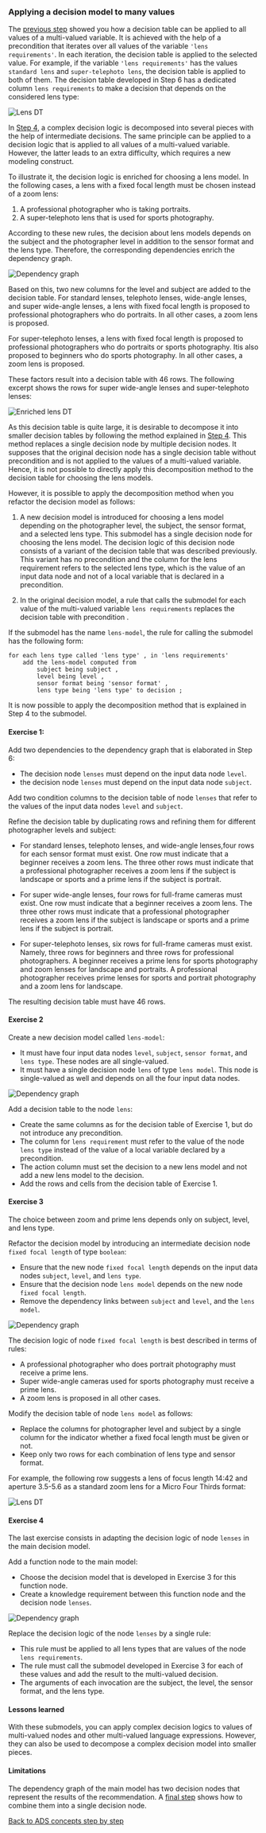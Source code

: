 
### Applying a decision model to many values

The [previous step](../step6/description.md)
showed you how a decision table can be applied to all values of a
multi-valued variable. It is achieved with the help of a
precondition that iterates over all values of the variable `'lens
requirements'`. In each iteration, the decision table is applied to
the selected value. For example, if the variable `'lens requirements'`
has the values `standard lens` and `super-telephoto lens`, the
decision table is applied to both of them. The decision table
developed in Step 6 has a dedicated column `lens requirements` 
to make a decision that depends on the considered lens type:

![Lens DT](resources/lens-decision-table.png)

In [Step 4](../step4/description.md),
a complex decision logic is decomposed into several pieces with
the help of intermediate decisions. The same principle can be applied
to a decision logic that is applied to all values of a multi-valued
variable. However, the latter leads to an extra difficulty,
which requires a new modeling construct.

To illustrate it, the decision logic is enriched for choosing a lens
model. In the following cases, a lens with a fixed focal length must
be chosen instead of a zoom lens:

1. A professional photographer who is taking portraits.
2. A super-telephoto lens that is used for sports photography.

According to these new rules, the decision about lens models depends
on the subject and the photographer level in addition to the sensor
format and the lens type. Therefore, the corresponding dependencies enrich the dependency graph.

![Dependency graph](resources/dependency-diagram1.png)

Based on this, two new columns for the level and subject are added to
the decision table. For standard lenses, telephoto lenses, wide-angle
lenses, and super wide-angle lenses, a lens with fixed focal length
is proposed to professional photographers who do portraits. In all
other cases, a zoom lens is proposed.

For super-telephoto lenses, a lens with fixed focal length is
proposed to professional photographers who do portraits or sports
photography. Itis also proposed to beginners who do sports
photography. In all other cases, a zoom lens is proposed.

These factors result into a decision table with 46 rows. The following excerpt
shows the rows for super wide-angle lenses and super-telephoto
lenses:

![Enriched lens DT](resources/lens-decision-table1.png)


As this decision table is quite large, it is desirable to decompose it
into smaller decision tables by following the method explained in
[Step 4](../step4/description.md). This
method replaces a single decision node by multiple decision nodes. It
supposes that the original decision node has a single decision table
without precondition and is not applied to the values of a
multi-valued variable. Hence, it is not possible to directly apply
this decomposition method to the decision table for choosing the lens
models.

However, it is possible to apply the decomposition method when
you refactor the decision model as follows:

1. A new decision model is introduced for choosing a lens model
   depending on the photographer level, the subject, the sensor
   format, and a selected lens type. This submodel has a single
   decision node for choosing the lens model. The decision logic of
   this decision node consists of a variant of the decision table that was
   described previously. This variant has no precondition and the column
   for the lens requirement refers to the selected lens type, which is
   the value of an input data node and not of a local variable that is 
   declared in a precondition.
   
2. In the original decision model, a rule that calls the submodel for
   each value of the multi-valued variable `lens requirements` replaces the decision table with
   precondition .

If the submodel has the name `lens-model`, the rule for calling the
submodel has the following form:

    for each lens type called 'lens type' , in 'lens requirements'
        add the lens-model computed from
            subject being subject ,
            level being level ,
            sensor format being 'sensor format' ,
            lens type being 'lens type' to decision ;

It is now possible to apply the decomposition method that is explained in Step
4 to the submodel.


#### Exercise 1:

Add two dependencies to the dependency graph that is elaborated in Step 6:

 - The decision node `lenses` must depend on the input data node `level`.
 - the decision node `lenses` must depend on the input data node `subject`.
 
Add two condition columns to the decision table of node `lenses` that
refer to the values of the input data nodes `level` and `subject`.

Refine the decision table by duplicating rows and refining them for
different photographer levels and subject:

- For standard lenses, telephoto lenses, and wide-angle lenses,four rows 
  for each sensor format must exist. One row must indicate
  that a beginner receives a zoom lens. The three other rows must
  indicate that a professional photographer receives a zoom lens if
  the subject is landscape or sports and a prime lens if the subject
  is portrait.
  
- For super wide-angle lenses, four rows for full-frame cameras must exist.
  One row must indicate that a beginner receives a
  zoom lens. The three other rows must indicate that a professional
  photographer receives a zoom lens if the subject is landscape or
  sports and a prime lens if the subject is portrait.
  
- For super-telephoto lenses, six rows for full-frame
  cameras must exist. Namely, three rows for beginners and three rows for
  professional photographers. A beginner receives a prime lens for
  sports photography and zoom lenses for landscape and portraits. A
  professional photographer receives prime lenses for sports
  and portrait photography and a zoom lens for landscape.

The resulting decision table must have 46 rows.

#### Exercise 2

Create a new decision model called `lens-model`:

 - It must have four input data nodes `level`, `subject`, `sensor
   format`, and `lens type`. These nodes are all single-valued.
 - It must have a single decision node `lens` of type `lens
   model`. This node is single-valued as well and depends on all the
   four input data nodes.
   
![Dependency graph](resources/dependency-diagram2.png)

Add a decision table to the node `lens`:

 - Create the same columns as for the decision table of Exercise 1,
   but do not introduce any precondition.
 - The column for `lens requirement` must refer to the value of the
   node `lens type` instead of the value of a local variable declared
   by a precondition.
 - The action column must set the decision to a new lens model and not
   add a new lens model to the decision.
 - Add the rows and cells from the decision table of Exercise 1.

#### Exercise 3

The choice between zoom and prime lens depends only on subject,
level, and lens type. 

Refactor the decision model by introducing an intermediate decision
node `fixed focal length` of type `boolean`:

 - Ensure that the new node `fixed focal length` depends on the input
   data nodes `subject`, `level`, and `lens type`.
 - Ensure that the decision node `lens model` depends on the new node `fixed focal length`. 
 - Remove the dependency links between `subject` and `level`,
   and the `lens model`.
   
![Dependency graph](resources/dependency-diagram3.png)
 
The decision logic of node `fixed focal length` is best described in terms of rules:

 - A professional photographer who does portrait photography must
   receive a prime lens.
 - Super wide-angle cameras used for sports photography must
   receive a prime lens.
 - A zoom lens is proposed in all other cases.
   
Modify the decision table of node `lens model` as follows:

 - Replace the columns for photographer level and subject by a single
   column for the indicator whether a fixed focal length must be
   given or not. 
 - Keep only two rows for each combination of lens type and sensor format.
 
For example, the following row suggests a lens of focus length 14:42
and aperture 3.5-5.6 as a standard zoom lens for a Micro Four Thirds
format:
 
![Lens DT](resources/lens-decision-table-row3.png)

#### Exercise 4

The last exercise consists in adapting the decision logic of node
`lenses` in the main decision model.

Add a function node to the main model:

 - Choose the decision model that is developed in Exercise 3 for this function node.
 - Create a knowledge requirement between this function node and the decision node `lenses`.
 
![Dependency graph](resources/dependency-diagram4.png)

Replace the decision logic of the node `lenses` by a single rule:

 - This rule must be applied to all lens types that are values of the node `lens requirements`.
 - The rule must call the submodel developed in Exercise 3 for
   each of these values and add the result to the multi-valued
   decision.
 - The arguments of each invocation are the subject, the level, the
   sensor format, and the lens type.
   
#### Lessons learned

With these submodels, you can apply complex decision logics to values
of multi-valued nodes and other multi-valued language
expressions. However, they can also be used to decompose a complex
decision model into smaller pieces.

#### Limitations

The dependency graph of the main model has two decision nodes that
represent the results of the recommendation. A [final
step](quiz/quiz.md)
shows how to combine them into a single decision node.

[Back to ADS concepts step by step](../README.md)
